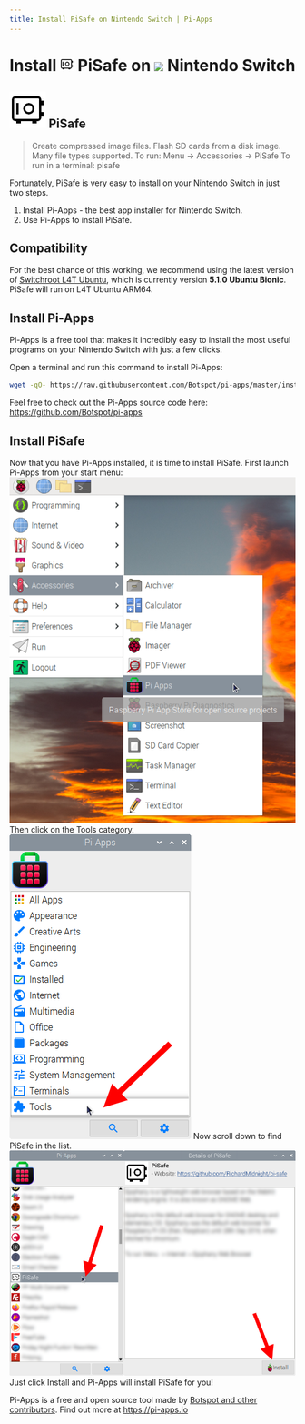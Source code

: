 ```yaml
---
title: Install PiSafe on Nintendo Switch | Pi-Apps
---
```

<div class="simple-install-content content">

# Install <img src="/img/app-icons/PiSafe/icon-64.png" height=24> PiSafe on <img src=https://switchroot.org/logo.png height=24> Nintendo Switch

## <img src="/img/app-icons/PiSafe/icon-64.png"> PiSafe
> Create compressed image files.  Flash SD cards from a disk image. Many file types supported.
> To run: Menu -> Accessories -> PiSafe
> To run in a terminal: pisafe

Fortunately, PiSafe is very easy to install on your Nintendo Switch in just two steps.
1. Install Pi-Apps - the best app installer for Nintendo Switch.
2. Use Pi-Apps to install PiSafe.
</div>
<div class="simple-install-content content">

## Compatibility
For the best chance of this working, we recommend using the latest version of [Switchroot L4T Ubuntu](https://wiki.switchroot.org/en/Linux/Ubuntu-Install-Guide), which is currently version **5.1.0 Ubuntu Bionic**.
PiSafe will run on L4T Ubuntu ARM64.
</div>
<div class="simple-install-content content">

## Install Pi-Apps

Pi-Apps is a free tool that makes it incredibly easy to install the most useful programs on your Nintendo Switch with just a few clicks.

Open a terminal and run this command to install Pi-Apps:
```bash
wget -qO- https://raw.githubusercontent.com/Botspot/pi-apps/master/install | bash
```
Feel free to check out the Pi-Apps source code here: https://github.com/Botspot/pi-apps
</div>
<div class="simple-install-content content">

## Install PiSafe

Now that you have Pi-Apps installed, it is time to install PiSafe.
First launch Pi-Apps from your start menu:
<img src="/img/start-menu.png">
Then click on the Tools category.
<img src="/img/category-selections/Tools.png">
Now scroll down to find PiSafe in the list.
<img src="/img/app-icons/PiSafe/app-selection.png">
Just click Install and Pi-Apps will install PiSafe for you!
</div>
<div class="simple-install-content content">

Pi-Apps is a free and open source tool made by [Botspot and other contributors](/about/#contributors). Find out more at https://pi-apps.io
</div>
